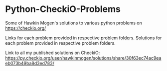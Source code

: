 # Python-CheckiO-Problems
Some of Hawkin Mogen's solutions to various python problems on https://checkio.org/

Links for each problem provided in respective problem folders.
Solutions for each problem provided in respective problem folders.

Link to all my published solutions on CheckiO:
https://py.checkio.org/user/hawkinmogen/solutions/share/30f63ec74ac9eaeb073b49ba8d3ed783/
